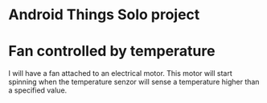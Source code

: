 # Android Things Solo project

# Fan controlled by temperature

I will have a fan attached to an electrical motor. This motor will start spinning
when the temperature senzor will sense a temperature higher than a specified value.

